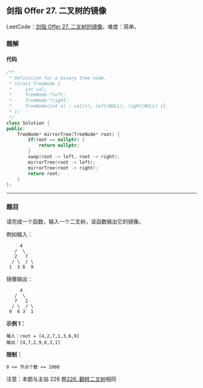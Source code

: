 ## 剑指 Offer 27. 二叉树的镜像

LeetCode：[剑指 Offer 27. 二叉树的镜像](https://leetcode.cn/problems/er-cha-shu-de-jing-xiang-lcof/)，难度：简单。

### 题解

#### 代码

```c++
/**
 * Definition for a binary tree node.
 * struct TreeNode {
 *     int val;
 *     TreeNode *left;
 *     TreeNode *right;
 *     TreeNode(int x) : val(x), left(NULL), right(NULL) {}
 * };
 */
class Solution {
public:
    TreeNode* mirrorTree(TreeNode* root) {
        if(root == nullptr) {
            return nullptr;
        }
        swap(root -> left, root -> right);
        mirrorTree(root -> left);
        mirrorTree(root -> right);
        return root;
    }
};
```



---



### 题目

请完成一个函数，输入一个二叉树，该函数输出它的镜像。

例如输入：

```
     4
   /  \
   2   7
  / \  / \
 1  3 6  9
```

镜像输出：

```
     4
   /  \
   7   2
  / \  / \
 9  6 3  1
```

 

**示例 1：**

```
输入：root = [4,2,7,1,3,6,9]
输出：[4,7,2,9,6,3,1]
```

 

**限制：**

```
0 <= 节点个数 <= 1000
```

注意：本题与主站 226 题[226. 翻转二叉树](https://leetcode.cn/problems/invert-binary-tree/)相同


